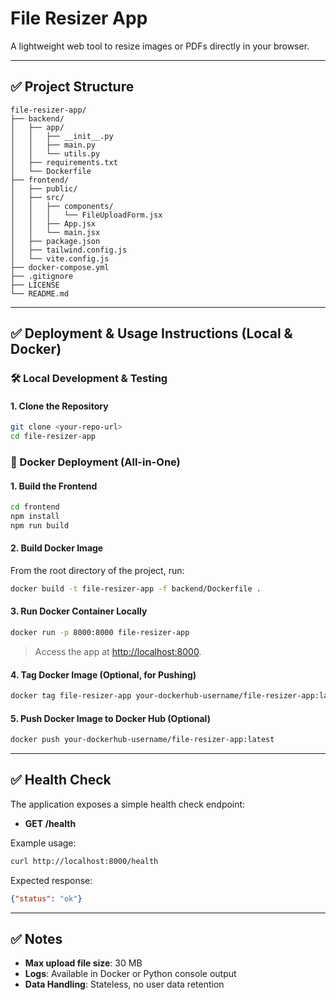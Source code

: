 # File Resizer App

A lightweight web tool to resize images or PDFs directly in your browser.

---

## ✅ Project Structure

```
file-resizer-app/
├── backend/
│   ├── app/
│   │   ├── __init__.py
│   │   ├── main.py
│   │   └── utils.py
│   ├── requirements.txt
│   └── Dockerfile
├── frontend/
│   ├── public/
│   ├── src/
│   │   ├── components/
│   │   │   └── FileUploadForm.jsx
│   │   ├── App.jsx
│   │   └── main.jsx
│   ├── package.json
│   ├── tailwind.config.js
│   └── vite.config.js
├── docker-compose.yml
├── .gitignore
├── LICENSE
└── README.md
```

---

## ✅ Deployment & Usage Instructions (Local & Docker)

### 🛠️ Local Development & Testing

#### 1. Clone the Repository

```bash
git clone <your-repo-url>
cd file-resizer-app
```


### 🐳 Docker Deployment (All-in-One)

#### 1. Build the Frontend

```bash
cd frontend
npm install
npm run build
```

#### 2. Build Docker Image

From the root directory of the project, run:
```bash
docker build -t file-resizer-app -f backend/Dockerfile .
```

#### 3. Run Docker Container Locally

```bash
docker run -p 8000:8000 file-resizer-app
```

> Access the app at [http://localhost:8000](http://localhost:8000).

#### 4. Tag Docker Image (Optional, for Pushing)

```bash
docker tag file-resizer-app your-dockerhub-username/file-resizer-app:latest
```

#### 5. Push Docker Image to Docker Hub (Optional)

```bash
docker push your-dockerhub-username/file-resizer-app:latest
```

---

## ✅ Health Check

The application exposes a simple health check endpoint:

* **GET /health**

Example usage:

```bash
curl http://localhost:8000/health
```

Expected response:

```json
{"status": "ok"}
```

---

## ✅ Notes

* **Max upload file size**: 30 MB
* **Logs**: Available in Docker or Python console output
* **Data Handling**: Stateless, no user data retention

